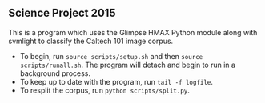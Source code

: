 Science Project 2015
--------------------

This is a program which uses the Glimpse HMAX Python module along with svmlight to classify the Caltech 101 image corpus.

* To begin, run `source scripts/setup.sh` and then `source scripts/runall.sh`. 
The program will detach and begin to run in a background process.
* To keep up to date with the program, run `tail -f logfile`.
* To resplit the corpus, run `python scripts/split.py`.

